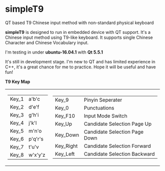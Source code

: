 # simpleT9
QT based T9 Chinese input method with non-standard physical keyboard

<p>
<b>simpleT9</b> is designed to run in embedded device with QT support. 
It's a Chinese input method using T9-like keyboard. 
It supports single Chinese Character and Chinese Vocabulary input.
</p>
<p>
I'm testing in under <b>ubuntu-16.04.1</b> with <b>Qt 5.5.1</b>
</p>

<p>
It's still in development stage.
I'm new to QT and has limited experience in C++, it's a great chance for me to practice. Hope it will be useful and have fun!
</p>

<p><b>T9 Key Map</b>
<table>
<tr>
  <td>
  <table>
    <tr>
      <td>Key_1</td><td>a'b'c</td>
    </tr>
    <tr>
      <td>Key_2</td><td>d'e'f</td>
    </tr>
    <tr>
      <td>Key_3</td><td>g'h'i</td>
    </tr>
    <tr>
      <td>Key_4</td><td>j'k'l</td>
    </tr>
    <tr>
      <td>Key_5</td><td>m'n'o</td>
    </tr>
    <tr>
      <td>Key_6</td><td>p'q'r's</td>
    </tr>
    <tr>
      <td>Key_7</td><td>t'u'v</td>
    </tr>
    <tr>
      <td>Key_8</td><td>w'x'y'z</td>
    </tr>
    </tr>
  </table>
  </td>
  
  <td>
  <table>
    <tr>
      <td>Key_9</td>
      <td>Pinyin Seperater</td>
    </tr>
    <tr>
      <td>Key_0</td>
      <td>Punctuations</td>
    </tr>
    <tr>
      <td>Key_F10</td>
      <td>Input Mode Switch</td>
    </tr>
    <tr>
      <td>Key_Up</td>
      <td>Candidate Selection Page Up</td>
    </tr>
    <tr>
      <td>Key_Down</td>
      <td>Candidate Selection Page Down</td>
    </tr>
    <tr>
      <td>Key_Right</td>
      <td>Candidate Selection Forward</td>
    </tr>
    <tr>
      <td>Key_Left</td>
      <td>Candidate Selection Backward</td>
    </tr>
  </table>
  </td>
</tr>
</table>
</p>
